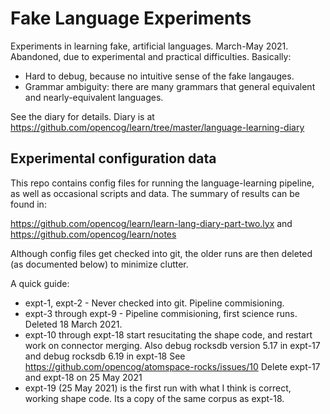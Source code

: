 
Fake Language Experiments
=========================
Experiments in learning fake, artificial languages.
March-May 2021.  Abandoned, due to experimental and practical
difficulties.  Basically:
* Hard to debug, because no intuitive sense of the fake langauges.
* Grammar ambiguity: there are many grammars that general equivalent
  and nearly-equivalent languages.

See the diary for details. Diary is at
https://github.com/opencog/learn/tree/master/language-learning-diary

Experimental configuration data
------------------------------

This repo contains config files for running the language-learning
pipeline, as well as occasional scripts and data. The summary of
results can be found in:

https://github.com/opencog/learn/learn-lang-diary-part-two.lyx
and
https://github.com/opencog/learn/notes

Although config files get checked into git, the older runs are then
deleted (as documented below) to minimize clutter.

A quick guide:

* expt-1, expt-2 - Never checked into git. Pipeline commisioning.
* expt-3 through expt-9 - Pipeline commisioning, first science runs.
  Deleted 18 March 2021.
* expt-10 through expt-18 start resucitating the shape code, and
  restart work on connector merging. Also debug rocksdb version 5.17
  in expt-17 and debug rocksdb 6.19 in expt-18 See
  https://github.com/opencog/atomspace-rocks/issues/10
  Delete expt-17 and expt-18 on 25 May 2021
* expt-19 (25 May 2021) is the first run with what I think is correct,
  working shape code. Its a copy of the same corpus as expt-18.

